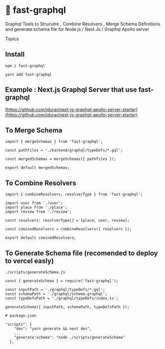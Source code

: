 # 🚀 fast-graphql

Graphql Tools to Strucutre , Combine Resolvers , Merge Schema Definitions and generate schema file for Node.js / Next.Js / Graphql Apollo server

Topics


## Install

```
npm i fast-graphql
```

```
yarn add fast-graphql
```

## Example : Next.js Graphql Server that use fast-graphql

[https://github.com/idurar/next-js-graphql-apollo-server-starter](https://github.com/idurar/next-js-graphql-apollo-server-starter)


## To Merge Schema

```
import { mergeSchemas } from 'fast-graphql';

const pathfiles = './backend/graphql/typeDefs/*.gql';

const mergedSchemas = mergeSchemas({ pathfiles });

export default mergedSchemas;

```

## To Combine Resolvers

```
import { combineResolvers, resolverType } from 'fast-graphql';

import user from './user';
import place from './place';
import review from './review';

const resolvers: resolverType[] = [place, user, review];

const cominedResolvers = combineResolvers({ resolvers });

export default cominedResolvers;

```

## To Generate Schema file (recomended to deploy to vercel easly)

```
./scripts/generateSchema.js 

const { generateSchema } = require('fast-graphql');

const inputPath = './graphql/typeDefs/*.gql';
const schemaPath = './graphql/schema.graphql';
const typeDefsPath = './graphql/typeDefs/index.ts';

generateSchema({ inputPath, schemaPath, typeDefsPath });

```

```
# package.json

"scripts": {
    "dev": "yarn generate && next dev",
    ...
    "generate:schema": "node ./scripts/generateSchema"
  },

```

